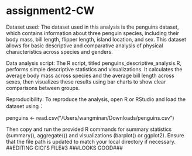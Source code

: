 # assignment2-CW

Dataset used:
The dataset used in this analysis is the penguins dataset, which contains information about three penguin species, including their body mass, bill length, flipper length, island location, and sex. This dataset allows for basic descriptive and comparative analysis of physical characteristics across species and genders.

Data analysis script:
The R script, titled penguins_descriptive_analysis.R, performs simple descriptive statistics and visualizations. It calculates the average body mass across species and the average bill length across sexes, then visualizes these results using bar charts to show clear comparisons between groups.

Reproducibility:
To reproduce the analysis, open R or RStudio and load the dataset using：

penguins <- read.csv("/Users/wangminan/Downloads/penguins.csv")

Then copy and run the provided R commands for summary statistics (summary(), aggregate()) and visualizations (barplot() or ggplot2). Ensure that the file path is updated to match your local directory if necessary.
##EDITING CICI'S FILE#3
###LOOKS GOOD###
